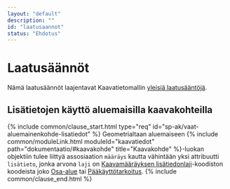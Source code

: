 ```yaml
---
layout: "default"
description: ""
id: "laatusaannot"
status: "Ehdotus"
---
```

# Laatusäännöt

Nämä laatusäännöt laajentavat Kaavatietomallin [yleisiä laatusääntöjä](https://tietomallit.ymparisto.fi/kaavatiedot/v1.1/looginenmalli/laatusaannot.html).

## Lisätietojen käyttö aluemaisilla kaavakohteilla
{% include common/clause_start.html type="req" id="sp-ak/vaat-aluemainenkohde-lisatiedot" %}
Geometrialtaan aluemaiseen {% include common/moduleLink.html moduleId="kaavatiedot" path="dokumentaatio/#kaavakohde" title="Kaavakohde" %}-luokan objektiin tulee liittyä assosiaation ```määräys``` kautta vähintään yksi attribuutti ```lisätieto```, jonka arvona ```laji``` on [Kaavamääräyksen lisätiedonlaji](http://uri.suomi.fi/codelist/rytj/RY_Kaavamaarayksen_Lisatiedonlaji)-koodiston koodeista joko [Osa-alue](http://uri.suomi.fi/codelist/rytj/RY_Kaavamaarayksen_Lisatiedonlaji/code/osaAlue) tai [Pääkäyttötarkoitus](http://uri.suomi.fi/codelist/rytj/RY_Kaavamaarayksen_Lisatiedonlaji/code/paakayttotarkoitus).
{% include common/clause_end.html %}